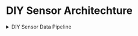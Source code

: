 # DIY Sensor Architechture


<details>
<summary>DIY Sensor Data Pipeline</summary>

```mermaid
  flowchart TD
    subgraph Sensor
        A1[Sensor Collects Data]
    end

    subgraph Google Cloud
        B1[App Script receiveces a Post request from micro-controller] --> B2[Google Sheets]
        B1[App Script receiveces a Post request from UI] --> B2[Google Sheets]
    end

    subgraph Hosted on Github
        C1[Response from AppScript API] --> C2[Display Data in UI for DIY Sensor]
    end

    A1 --> |HTTP POST Request|B1
    B1 --> |HTTP POST Request|C1

```
</details>
